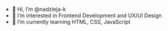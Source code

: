 - 👋 Hi, I’m @nadzieja-k
- 👀 I’m interested in Frontend Development and UX/UI Design
- 🌱 I’m currently learning HTML, CSS, JavaScript

<!---
nadzieja-k/nadzieja-k is a ✨ special ✨ repository because its `README.md` (this file) appears on your GitHub profile.
You can click the Preview link to take a look at your changes.
--->
